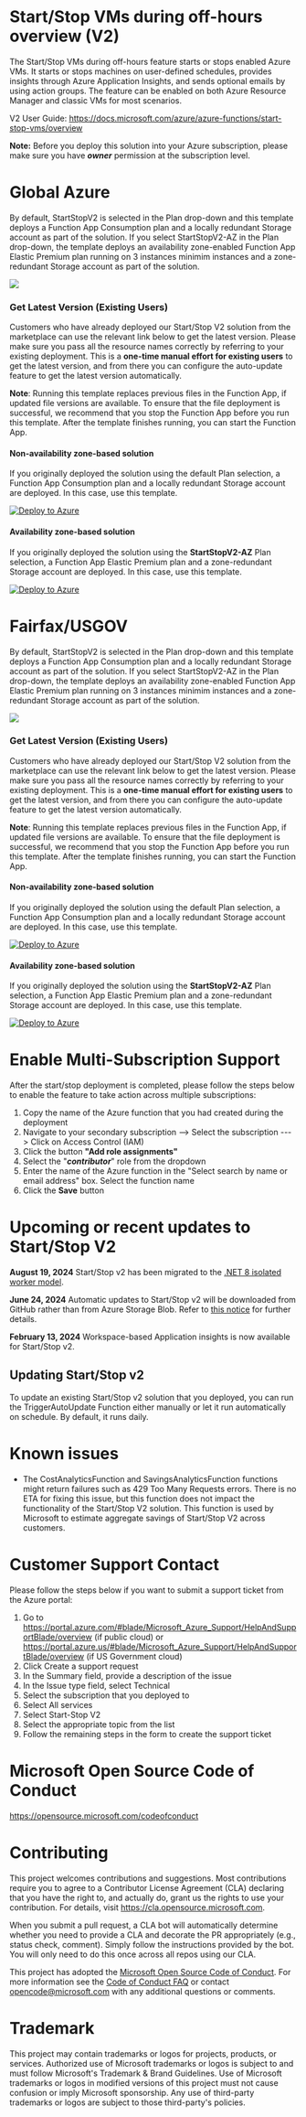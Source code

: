 # Start/Stop VMs during off-hours overview (V2)

The Start/Stop VMs during off-hours feature starts or stops enabled Azure VMs. It starts or stops machines on user-defined schedules, provides insights through Azure Application Insights, and sends optional emails by using action groups. The feature can be enabled on both Azure Resource Manager and classic VMs for most scenarios.

V2 User Guide: https://docs.microsoft.com/azure/azure-functions/start-stop-vms/overview

**Note:** Before you deploy this solution into your Azure subscription, please make sure you have **_owner_** permission at the subscription level.

# Global Azure

 By default, StartStopV2 is selected in the Plan drop-down and this template deploys a Function App Consumption plan and a locally redundant Storage account as part of the solution. If you select StartStopV2-AZ in the Plan drop-down, the template deploys an availability zone-enabled Function App Elastic Premium plan running on 3 instances minimim instances and a zone-redundant Storage account as part of the solution.

<a href="https://portal.azure.com/#create/microsoftcorporation1620879115842.startstopv2startstopv2-08252021" target="_blank">
  <img src="https://raw.githubusercontent.com/Azure/azure-quickstart-templates/master/1-CONTRIBUTION-GUIDE/images/deploytoazure.svg?sanitize=true"/>
</a>

### Get Latest Version (Existing Users)
 
 Customers who have already deployed our Start/Stop V2 solution from the marketplace can use the relevant link below to get the latest version. Please make sure you pass all the resource names correctly by referring to your existing deployment. This is a **one-time manual effort for existing users** to get the latest version, and from there you can configure the auto-update feature to get the latest version automatically.

**Note**: Running this template replaces previous files in the Function App, if updated file versions are available. To ensure that the file deployment is successful, we recommend that you stop the Function App before you run this template. After the template finishes running, you can start the Function App.

#### Non-availability zone-based solution

 If you originally deployed the solution using the default Plan selection, a Function App Consumption plan and a locally redundant Storage account are deployed. In this case, use this template.
 
 [![Deploy to Azure](https://raw.githubusercontent.com/Azure/azure-quickstart-templates/master/1-CONTRIBUTION-GUIDE/images/deploytoazure.svg?sanitize=true)](https://portal.azure.com/#create/Microsoft.Template/uri/https%3A%2F%2Fraw.githubusercontent.com%2Fmicrosoft%2Fstartstopv2-deployments%2Fmain%2Fartifacts%2Fssv2autoupdate.json)

#### Availability zone-based solution

 If you originally deployed the solution using the **StartStopV2-AZ** Plan selection, a Function App Elastic Premium plan and a zone-redundant Storage account are deployed. In this case, use this template.

 [![Deploy to Azure](https://raw.githubusercontent.com/Azure/azure-quickstart-templates/master/1-CONTRIBUTION-GUIDE/images/deploytoazure.svg?sanitize=true)](https://portal.azure.com/#create/Microsoft.Template/uri/https%3A%2F%2Fraw.githubusercontent.com%2Fmicrosoft%2Fstartstopv2-deployments%2Fmain%2Fartifacts%2Fssv2autoupdateAz.json)

<p>

# Fairfax/USGOV

 By default, StartStopV2 is selected in the Plan drop-down and this template deploys a Function App Consumption plan and a locally redundant Storage account as part of the solution. If you select StartStopV2-AZ in the Plan drop-down, the template deploys an availability zone-enabled Function App Elastic Premium plan running on 3 instances minimim instances and a zone-redundant Storage account as part of the solution.

<a href="https://portal.azure.us/#create/microsoftcorporation1620879115842.startstopv2-gov-fairfaxstartstopv2gov-09012021" target="_blank">
  <img src="https://raw.githubusercontent.com/Azure/azure-quickstart-templates/master/1-CONTRIBUTION-GUIDE/images/deploytoazure.svg?sanitize=true"/>
</a>

 ### Get Latest Version (Existing Users)
 
 Customers who have already deployed our Start/Stop V2 solution from the marketplace can use the relevant link below to get the latest version. Please make sure you pass all the resource names correctly by referring to your existing deployment. This is a **one-time manual effort for existing users** to get the latest version, and from there you can configure the auto-update feature to get the latest version automatically.

**Note**: Running this template replaces previous files in the Function App, if updated file versions are available. To ensure that the file deployment is successful, we recommend that you stop the Function App before you run this template. After the template finishes running, you can start the Function App.

#### Non-availability zone-based solution

 If you originally deployed the solution using the default Plan selection, a Function App Consumption plan and a locally redundant Storage account are deployed. In this case, use this template.

 [![Deploy to Azure](https://raw.githubusercontent.com/Azure/azure-quickstart-templates/master/1-CONTRIBUTION-GUIDE/images/deploytoazure.svg?sanitize=true)](https://portal.azure.us/?microsoft_azure_marketplace_itemhidekey=cuidCustomDeployment#create/Microsoft.Template/uri/https%3A%2F%2Fraw.githubusercontent.com%2Fmicrosoft%2Fstartstopv2-deployments%2Fmain%2Fartifacts%2Fssv2autoupdateff.json)

#### Availability zone-based solution

 If you originally deployed the solution using the **StartStopV2-AZ** Plan selection, a Function App Elastic Premium plan and a zone-redundant Storage account are deployed. In this case, use this template.

 [![Deploy to Azure](https://raw.githubusercontent.com/Azure/azure-quickstart-templates/master/1-CONTRIBUTION-GUIDE/images/deploytoazure.svg?sanitize=true)](https://portal.azure.us/?microsoft_azure_marketplace_itemhidekey=cuidCustomDeployment#create/Microsoft.Template/uri/https%3A%2F%2Fraw.githubusercontent.com%2Fmicrosoft%2Fstartstopv2-deployments%2Fmain%2Fartifacts%2Fssv2autoupdateffAz.json)

<p>

# Enable Multi-Subscription Support
After the start/stop deployment is completed, please follow the steps below to enable the feature to take action across multiple subscriptions:
1. Copy the name of the Azure function that you had created during the deployment
1. Navigate to your secondary subscription -->  Select the subscription ---> Click on Access Control (IAM)
1. Click the button <b>"Add role assignments"</b>  
1. Select the "**_contributor_**" role from the dropdown
1. Enter the name of the Azure function in the "Select search by name or email address" box. Select the function name
1. Click the <b>Save</b> button

# Upcoming or recent updates to Start/Stop V2
**August 19, 2024**
Start/Stop v2 has been migrated to the [.NET 8 isolated worker model](https://learn.microsoft.com/azure/azure-functions/functions-versions?tabs=isolated-process%2Cv4&pivots=programming-language-csharp#languages).

**June 24, 2024**
Automatic updates to Start/Stop v2 will be downloaded from GitHub rather than from Azure Storage Blob. Refer to [this notice](https://github.com/microsoft/startstopv2-deployments/issues/124) for further details.

**February 13, 2024**
Workspace-based Application insights is now available for Start/Stop v2.
 
## Updating Start/Stop v2
To update an existing  Start/Stop v2 solution that you deployed, you can run the TriggerAutoUpdate Function either manually or let it run automatically on schedule. By default, it runs daily.

# Known issues
- The CostAnalyticsFunction and SavingsAnalyticsFunction functions might return failures such as 429 Too Many Requests errors. There is no ETA for fixing this issue, but this function does not impact the functionality of the Start/Stop V2 solution. This function is used by Microsoft to estimate aggregate savings of Start/Stop V2 across customers.

# Customer Support Contact
Please follow the steps below if you want to submit a support ticket from the Azure portal:
  
1. Go to https://portal.azure.com/#blade/Microsoft_Azure_Support/HelpAndSupportBlade/overview (if public cloud) or https://portal.azure.us/#blade/Microsoft_Azure_Support/HelpAndSupportBlade/overview (if US Government cloud)
2. Click Create a support request
3. In the Summary field, provide a description of the issue
4. In the Issue type field, select Technical
5. Select the subscription that you deployed to
6. Select All services
7. Select Start-Stop V2
8. Select the appropriate topic from the list
9. Follow the remaining steps in the form to create the support ticket
  
# Microsoft Open Source Code of Conduct
https://opensource.microsoft.com/codeofconduct

# Contributing
This project welcomes contributions and suggestions. Most contributions require you to agree to a
Contributor License Agreement (CLA) declaring that you have the right to, and actually do, grant us
the rights to use your contribution. For details, visit https://cla.opensource.microsoft.com.

When you submit a pull request, a CLA bot will automatically determine whether you need to provide
a CLA and decorate the PR appropriately (e.g., status check, comment). Simply follow the instructions
provided by the bot. You will only need to do this once across all repos using our CLA.

This project has adopted the [Microsoft Open Source Code of Conduct](https://opensource.microsoft.com/codeofconduct/).
For more information see the [Code of Conduct FAQ](https://opensource.microsoft.com/codeofconduct/faq/) or
contact [opencode@microsoft.com](mailto:opencode@microsoft.com) with any additional questions or comments.


# Trademark
This project may contain trademarks or logos for projects, products, or services. Authorized use of Microsoft trademarks or logos is subject to and must follow Microsoft's Trademark & Brand Guidelines. Use of Microsoft trademarks or logos in modified versions of this project must not cause confusion or imply Microsoft sponsorship. Any use of third-party trademarks or logos are subject to those third-party's policies.
